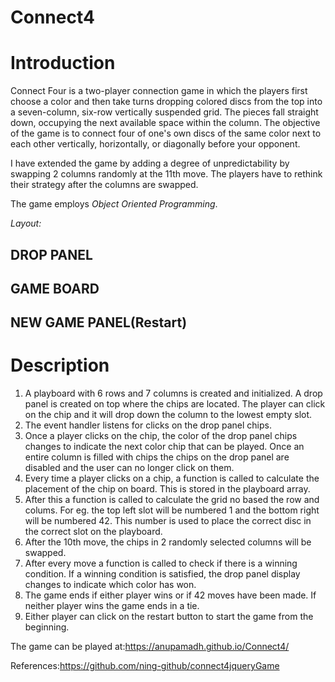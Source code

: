 # Connect4
Introduction
============
Connect Four is a two-player connection game in which the players first choose a color and then take turns dropping colored discs from the top into a seven-column, six-row vertically suspended grid. The pieces fall straight down, occupying the next available space within the column. The objective of the game is to connect four of one's own discs of the same color next to each other vertically, horizontally, or diagonally before your opponent.

I have extended the game by adding a degree of unpredictability by swapping 2 columns randomly at the 11th move. The players have to rethink their strategy after the columns are swapped.

The game employs *Object Oriented Programming*.

_Layout:_

DROP PANEL
------------
GAME BOARD
------------
NEW GAME PANEL(Restart)
------------

Description
===========

1. A playboard with 6 rows and 7 columns is created and initialized.
A drop panel is created on top where the chips are located. The player can click on the chip and it will drop down the column to the lowest empty slot.
2. The event handler listens for clicks on the drop panel chips.
3. Once a player clicks on the chip, the color of the drop panel chips changes to indicate the next color chip that can be played. Once an entire column is filled with chips the chips on the drop panel are disabled and the user can no longer click on them.
4. Every time a player clicks on a chip, a function is called to calculate the placement of the chip on board. This is stored in the playboard array.
5. After this a function is called to calculate the grid no based the row and colums. For eg. the top left slot will be numbered 1 and the bottom right will be numbered 42. This number is used to place the correct disc in the correct slot on the playboard.
6. After the 10th move, the chips in 2 randomly selected columns will be swapped.
7. After every move a function is called to check if there is a winning condition. If a winning condition is satisfied, the drop panel display changes to indicate which color has won.
8. The game ends if either player wins or if 42 moves have been made. If neither player wins the game ends in a tie.
10. Either player can click on the restart button to start the game from the beginning.

The game can be played at:https://anupamadh.github.io/Connect4/

References:https://github.com/ning-github/connect4jqueryGame
